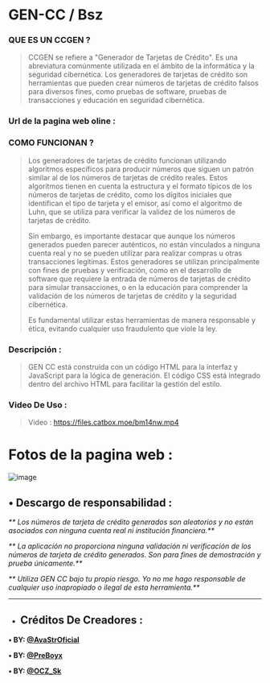 # GEN-CC / Bsz
### QUE ES UN CCGEN ?
> CCGEN se refiere a "Generador de Tarjetas de Crédito". Es una abreviatura comúnmente utilizada en el ámbito de la informática y la seguridad cibernética. Los generadores de tarjetas de crédito son herramientas que pueden crear números de tarjetas de crédito falsos para diversos fines, como pruebas de software, pruebas de transacciones y educación en seguridad cibernética.
### Url de la pagina web oline :

### COMO FUNCIONAN ?
> Los generadores de tarjetas de crédito funcionan utilizando algoritmos específicos para producir números que siguen un patrón similar al de los números de tarjetas de crédito reales. Estos algoritmos tienen en cuenta la estructura y el formato típicos de los números de tarjetas de crédito, como los dígitos iniciales que identifican el tipo de tarjeta y el emisor, así como el algoritmo de Luhn, que se utiliza para verificar la validez de los números de tarjetas de crédito.
> 
> Sin embargo, es importante destacar que aunque los números generados pueden parecer auténticos, no están vinculados a ninguna cuenta real y no se pueden utilizar para realizar compras u otras transacciones legítimas. Estos generadores se utilizan principalmente con fines de pruebas y verificación, como en el desarrollo de software que requiere la entrada de números de tarjetas de crédito para simular transacciones, o en la educación para comprender la validación de los números de tarjetas de crédito y la seguridad cibernética.
> 
> Es fundamental utilizar estas herramientas de manera responsable y ética, evitando cualquier uso fraudulento que viole la ley.
### Descripción :
> GEN CC está construida con un código HTML para la interfaz y JavaScript para la lógica de generación. El código CSS está integrado dentro del archivo HTML para facilitar la gestión del estilo.
### Video De Uso :
> Video : https://files.catbox.moe/bm14nw.mp4
# Fotos de la pagina web : 
![image](https://github.com/user-attachments/assets/93192d18-13fb-4690-aa08-436344567d24)

## • **Descargo de responsabilidad :**

_** Los números de tarjeta de crédito generados son aleatorios y no están asociados con ninguna cuenta real ni institución financiera.**_

_** La aplicación no proporciona ninguna validación ni verificación de los números de tarjeta de crédito generados. Son para fines de demostración y prueba únicamente.**_

_** Utiliza GEN CC bajo tu propio riesgo. Yo no me hago responsable de cualquier uso inapropiado o ilegal de esta herramienta.**_

------

* ## __Créditos De Creadores :__
**• BY: [@AvaStrOficial](https://t.me/AvaStrOficial)**

**• BY: [@PreBoyx](https://t.me/PreBoyx)**

**• BY: [@OCZ_Sk](https://t.me/OCZ_Sk)**
